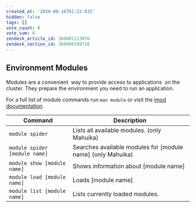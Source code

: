 ```yaml
---
created_at: '2019-08-16T01:22:03Z'
hidden: false
tags: []
vote_count: 0
vote_sum: 0
zendesk_article_id: 360001113076
zendesk_section_id: 360000189716
---
```


## Environment Modules

Modules are a convenient  way to provide access to applications  on the cluster.
They prepare the environment you need to run an application.

For a full list of module commands run `man module` or visit the [lmod documentation](https://lmod.readthedocs.io/en/latest/010_user.html).

|  Command                      | Description                                                   |
|-------------------------------|---------------------------------------------------------------|
| `module spider`               | Lists all available modules. (only Mahuika)                   |
| `module spider [module name]` | Searches available modules for \[module name\] (only Mahuika) |
| `module show [module name]`   | Shows information about \[module name\]                       |
| `module load [module name]`   | Loads \[module name\]                                         |
| `module list [module name]`   | Lists currently loaded modules.                               |
